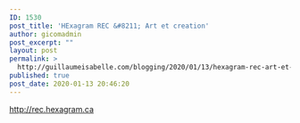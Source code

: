 ```yaml
---
ID: 1530
post_title: 'HExagram REC &#8211; Art et creation'
author: gicomadmin
post_excerpt: ""
layout: post
permalink: >
  http://guillaumeisabelle.com/blogging/2020/01/13/hexagram-rec-art-et-creation/
published: true
post_date: 2020-01-13 20:46:20
---
```

<!-- wp:paragraph -->

http://rec.hexagram.ca

<!-- /wp:paragraph -->